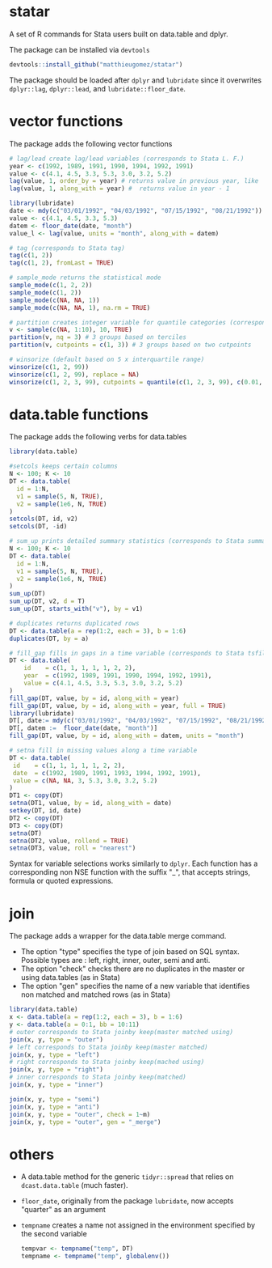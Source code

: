 statar
======

A set of R commands for Stata users built on data.table and dplyr.

The package can be installed via `devtools`

````R
devtools::install_github("matthieugomez/statar")
````

The package should be loaded after `dplyr`  and `lubridate` since it overwrites `dplyr::lag`, `dplyr::lead`, and `lubridate::floor_date`.
# vector functions
The package adds the following vector functions
````R
# lag/lead create lag/lead variables (corresponds to Stata L. F.)
year <- c(1992, 1989, 1991, 1990, 1994, 1992, 1991)
value <- c(4.1, 4.5, 3.3, 5.3, 3.0, 3.2, 5.2)
lag(value, 1, order_by = year) # returns value in previous year, like  dplyr::lag
lag(value, 1, along_with = year) #  returns value in year - 1

library(lubridate)
date <- mdy(c("03/01/1992", "04/03/1992", "07/15/1992", "08/21/1992"))
value <- c(4.1, 4.5, 3.3, 5.3)
datem <- floor_date(date, "month")
value_l <- lag(value, units = "month", along_with = datem) 

# tag (corresponds to Stata tag)
tag(c(1, 2))
tag(c(1, 2), fromLast = TRUE)

# sample_mode returns the statistical mode
sample_mode(c(1, 2, 2))
sample_mode(c(1, 2))
sample_mode(c(NA, NA, 1))
sample_mode(c(NA, NA, 1), na.rm = TRUE)

# partition creates integer variable for quantile categories (corresponds to Stata xtile)
v <- sample(c(NA, 1:10), 10, TRUE)                   
partition(v, nq = 3) # 3 groups based on terciles
partition(v, cutpoints = c(1, 3)) # 3 groups based on two cutpoints

# winsorize (default based on 5 x interquartile range)
winsorize(c(1, 2, 99))
winsorize(c(1, 2, 99), replace = NA)
winsorize(c(1, 2, 3, 99), cutpoints = quantile(c(1, 2, 3, 99), c(0.01, 0.99), type = 1))
````

# data.table functions
The package adds the following verbs for data.tables

````R
library(data.table)

#setcols keeps certain columns
N <- 100; K <- 10
DT <- data.table(
  id = 1:N,
  v1 = sample(5, N, TRUE),
  v2 = sample(1e6, N, TRUE)
)
setcols(DT, id, v2)
setcols(DT, -id)

# sum_up prints detailed summary statistics (corresponds to Stata summarize)
N <- 100; K <- 10
DT <- data.table(
  id = 1:N,
  v1 = sample(5, N, TRUE),
  v2 = sample(1e6, N, TRUE)
)
sum_up(DT)
sum_up(DT, v2, d = T)
sum_up(DT, starts_with("v"), by = v1)

# duplicates returns duplicated rows
DT <- data.table(a = rep(1:2, each = 3), b = 1:6)
duplicates(DT, by = a)

# fill_gap fills in gaps in a time variable (corresponds to Stata tsfill)
DT <- data.table(
    id    = c(1, 1, 1, 1, 1, 2, 2),
    year  = c(1992, 1989, 1991, 1990, 1994, 1992, 1991),
    value = c(4.1, 4.5, 3.3, 5.3, 3.0, 3.2, 5.2)
)
fill_gap(DT, value, by = id, along_with = year)
fill_gap(DT, value, by = id, along_with = year, full = TRUE)
library(lubridate)
DT[, date:= mdy(c("03/01/1992", "04/03/1992", "07/15/1992", "08/21/1992", "10/03/1992", "07/15/1992", "08/21/1992"))]
DT[, datem :=  floor_date(date, "month")]
fill_gap(DT, value, by = id, along_with = datem, units = "month")

# setna fill in missing values along a time variable
DT <- data.table(
 id    = c(1, 1, 1, 1, 1, 2, 2),
 date  = c(1992, 1989, 1991, 1993, 1994, 1992, 1991),
 value = c(NA, NA, 3, 5.3, 3.0, 3.2, 5.2)
)
DT1 <- copy(DT)
setna(DT1, value, by = id, along_with = date)
setkey(DT, id, date)
DT2 <- copy(DT)
DT3 <- copy(DT)
setna(DT)
setna(DT2, value, rollend = TRUE)
setna(DT3, value, roll = "nearest")
````

Syntax for variable selections works similarly to `dplyr`.  Each function has a corresponding non NSE function with the suffix "_", that accepts strings, formula or quoted expressions.

# join
The package adds a wrapper for the data.table merge command.

- The option "type" specifies the type of join based on SQL syntax. Possible types are : left, right, inner, outer, semi and anti. 
- The option "check" checks there are no duplicates in the master or using data.tables (as in Stata)
- The option "gen" specifies the name of a new variable that identifies non matched and matched rows (as in Stata)

````R
library(data.table)
x <- data.table(a = rep(1:2, each = 3), b = 1:6)
y <- data.table(a = 0:1, bb = 10:11)
# outer corresponds to Stata joinby keep(master matched using)
join(x, y, type = "outer")
# left corresponds to Stata joinby keep(master matched)
join(x, y, type = "left")
# right corresponds to Stata joinby keep(mached using)
join(x, y, type = "right")
# inner corresponds to Stata joinby keep(matched)
join(x, y, type = "inner")

join(x, y, type = "semi")
join(x, y, type = "anti")
join(x, y, type = "outer", check = 1~m)
join(x, y, type = "outer", gen = "_merge")
````

# others
- A data.table method for the generic `tidyr::spread` that relies on `dcast.data.table` (much faster).
- `floor_date`, originally from the package `lubridate`, now accepts "quarter" as an argument 
- `tempname` creates a name not assigned in the environment specified by the second variable

	````R
	tempvar <- tempname("temp", DT)
	tempname <- tempname("temp", globalenv())
	````



